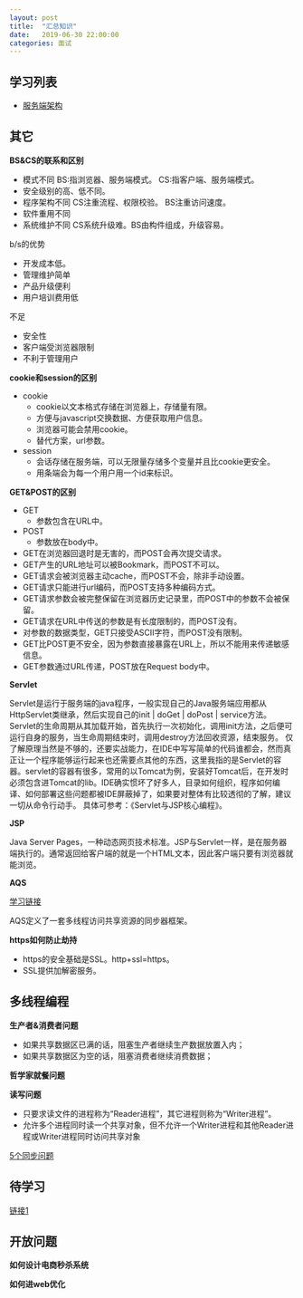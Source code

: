 ```yaml
---
layout: post
title:  "汇总知识"
date:   2019-06-30 22:00:00
categories: 面试
---
```


## 学习列表
* [服务端架构](https://blog.csdn.net/xyphf/article/details/81151486)


## 其它
**BS&CS的联系和区别**

* 模式不同
BS:指浏览器、服务端模式。
CS:指客户端、服务端模式。
* 安全级别的高、低不同。
* 程序架构不同
CS注重流程、权限校验。
BS注重访问速度。
* 软件重用不同
* 系统维护不同
CS系统升级难。BS由构件组成，升级容易。

b/s的优势

* 开发成本低。
* 管理维护简单
* 产品升级便利
* 用户培训费用低

不足

* 安全性
* 客户端受浏览器限制
* 不利于管理用户

**cookie和session的区别**

* cookie
    * cookie以文本格式存储在浏览器上，存储量有限。
    * 方便与javascript交换数据、方便获取用户信息。
    * 浏览器可能会禁用cookie。
    * 替代方案，url参数。
* session
    * 会话存储在服务端，可以无限量存储多个变量并且比cookie更安全。
    * 用条端会为每一个用户用一个id来标识。

**GET&POST的区别**
    
* GET
    * 参数包含在URL中。
* POST
    * 参数放在body中。
* GET在浏览器回退时是无害的，而POST会再次提交请求。
* GET产生的URL地址可以被Bookmark，而POST不可以。
* GET请求会被浏览器主动cache，而POST不会，除非手动设置。
* GET请求只能进行url编码，而POST支持多种编码方式。
* GET请求参数会被完整保留在浏览器历史记录里，而POST中的参数不会被保留。
* GET请求在URL中传送的参数是有长度限制的，而POST没有。
* 对参数的数据类型，GET只接受ASCII字符，而POST没有限制。
* GET比POST更不安全，因为参数直接暴露在URL上，所以不能用来传递敏感信息。
* GET参数通过URL传递，POST放在Request body中。


**Servlet**

Servlet是运行于服务端的java程序，一般实现自己的Java服务端应用都从HttpServlet类继承，然后实现自己的init | doGet | doPost | service方法。Servlet的生命周期从其加载开始，首先执行一次初始化，调用init方法，之后便可运行自身的服务，当生命周期结束时，调用destroy方法回收资源，结束服务。
仅了解原理当然是不够的，还要实战能力，在IDE中写写简单的代码谁都会，然而真正让一个程序能够运行起来也还需要点其他的东西，这里我指的是Servlet的容器。servlet的容器有很多，常用的以Tomcat为例，安装好Tomcat后，在开发时必须包含进Tomcat的lib。IDE确实惯坏了好多人，目录如何组织，程序如何编译、如何部署这些问题都被IDE屏蔽掉了，如果要对整体有比较透彻的了解，建议一切从命令行动手。
具体可参考：《Servlet与JSP核心编程》。

**JSP**

Java Server Pages，一种动态网页技术标准。JSP与Servlet一样，是在服务器端执行的。通常返回给客户端的就是一个HTML文本，因此客户端只要有浏览器就能浏览。

**AQS**

[学习链接](https://www.jianshu.com/p/da9d051dcc3d)

AQS定义了一套多线程访问共享资源的同步器框架。


**https如何防止劫持**

* https的安全基础是SSL。http+ssl=https。
* SSL提供加解密服务。

## 多线程编程
**生产者&消费者问题**

* 如果共享数据区已满的话，阻塞生产者继续生产数据放置入内；
* 如果共享数据区为空的话，阻塞消费者继续消费数据；

**哲学家就餐问题**

**读写问题**

* 只要求读文件的进程称为“Reader进程”，其它进程则称为“Writer进程”。
* 允许多个进程同时读一个共享对象，但不允许一个Writer进程和其他Reader进程或Writer进程同时访问共享对象

[5个同步问题](https://blog.csdn.net/naruto_ahu/article/details/8672376)


## 待学习
[链接1](https://www.cnblogs.com/nliao/p/3307648.html)

## 开放问题
**如何设计电商秒杀系统**


**如何进web优化**
